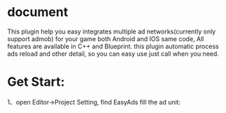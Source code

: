# document

This plugin help you easy integrates multiple ad networks(currently only support admob) for your game both Android and IOS same code,
All features are available in C++ and Blueprint. this plugin automatic process ads reload and other detail, so
 you can easy use just call when you need.
 
 # Get Start:
 
 1、open Editor->Project Setting, find EasyAds fill the ad unit:
 
